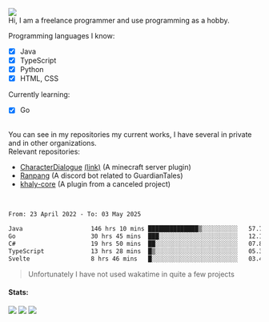 ![](https://komarev.com/ghpvc/?username=iAtog&color=brightgreen) <br>
Hi, I am a freelance programmer and use programming as a hobby.<br>

Programming languages I know:
- [x] Java
- [x] TypeScript
- [x] Python
- [x] HTML, CSS

Currently learning:
- [x] Go
<br>
You can see in my repositories my current works, I have several in private and in other organizations.<br>
Relevant repositories:<br>

* [CharacterDialogue](https://github.com/iAtog/character-dialogue) [(link)](https://www.spigotmc.org/resources/95868/) (A minecraft server plugin)
* [Ranpang](https://github.com/iAtog/Ranpang) (A discord bot related to GuardianTales)
* [khaly-core](https://github.com/KhalyRPG/rpg) (A plugin from a canceled project)
<br>

<!--START_SECTION:waka-->

```txt
From: 23 April 2022 - To: 03 May 2025

Java                   146 hrs 10 mins ██████████████▒░░░░░░░░░░   57.74 %
Go                     30 hrs 45 mins  ███░░░░░░░░░░░░░░░░░░░░░░   12.15 %
C#                     19 hrs 50 mins  ██░░░░░░░░░░░░░░░░░░░░░░░   07.84 %
TypeScript             13 hrs 28 mins  █▒░░░░░░░░░░░░░░░░░░░░░░░   05.32 %
Svelte                 8 hrs 46 mins   █░░░░░░░░░░░░░░░░░░░░░░░░   03.46 %
```

<!--END_SECTION:waka-->
> Unfortunately I have not used wakatime in quite a few projects
#### Stats:
![](https://github-profile-summary-cards.vercel.app/api/cards/profile-details?username=iAtog&theme=github_dark)
![](https://github-profile-summary-cards.vercel.app/api/cards/stats?username=iAtog&theme=github_dark)
![](https://github-profile-summary-cards.vercel.app/api/cards/repos-per-language?username=iAtog&theme=github_dark) 
